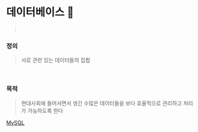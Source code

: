 # 데이터베이스 :eyes:
> <br>

### 정의
>서로 관련 있는 데이터들의 집합
<br>

### 목적
> 현대사회에 들어서면서 생긴 수많은 데이터들을 보다 효율적으로 관리하고 처리가 가능하도록 한다

[MySQL](https://github.com/foskingson/STUDY/blob/main/Database/mysql.md)
